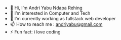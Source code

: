 - 👋 Hi, I’m Andri Yabu Ndapa Rehing
- 👀 I’m interested in Computer and Tech
- 🌱 I’m currently working as fullstack web developer
- 📫 How to reach me : andriyabu@gmail.com
- ⚡ Fun fact: i love coding

<!---
andriyabu85/andriyabu85 is a ✨ special ✨ repository because its `README.md` (this file) appears on your GitHub profile.
You can click the Preview link to take a look at your changes.
--->
